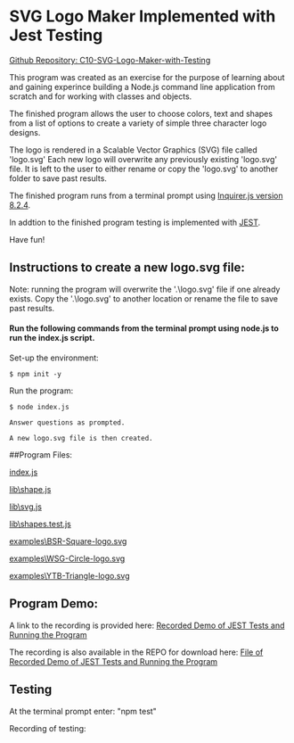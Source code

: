 # SVG Logo Maker Implemented with Jest Testing


[Github Repository: 
C10-SVG-Logo-Maker-with-Testing
](https://github.com/MrBryanS/C10-SVG-Logo-Maker-with-Testing)

This program was created as an exercise for the purpose of learning about and gaining experince building a Node.js command line application from scratch and for working with classes and objects.  

The finished program allows the user to choose colors, text and shapes from a list of options to create a variety of simple three character logo designs. 

The logo is rendered in a Scalable Vector Graphics (SVG) file called 'logo.svg'  Each new logo will overwrite any previously existing 'logo.svg' file.  It is left to the user to either rename or copy the 'logo.svg' to another folder to save past results.

The finished program runs from a terminal prompt using [Inquirer.js version 8.2.4](https://www.npmjs.com/package/inquirer/v/8.2.4).

In addtion to the finished program testing is implemented with [JEST](https://jestjs.io/docs/getting-started). 

Have fun!

## Instructions to create a new logo.svg file: 

Note: running the program will overwrite the '.\logo.svg' file if one already exists.  Copy the '.\logo.svg' to another location or rename the file to save past results.

#### Run the following commands from the terminal prompt using node.js to run the index.js script.


Set-up the environment:

    $ npm init -y


Run the program:

    $ node index.js
    
    Answer questions as prompted.

    A new logo.svg file is then created. 


##Program Files:

[index.js](index.js)


[lib\shape.js](lib\shape.js)

[lib\svg.js](lib\svg.js)

[lib\shapes.test.js](lib\shapes.test.js)

[examples\BSR-Square-logo.svg](examples\BSR-Square-logo.svg)

[examples\WSG-Circle-logo.svg](examples\WSG-Circle-logo.svg)

[examples\YTB-Triangle-logo.svg](examples\YTB-Triangle-logo.svg)




## Program Demo:

A link to the recording is provided here:
    [Recorded Demo of JEST Tests and Running the Program](https://drive.google.com/file/d/17gjytNOVq1dm7v8R-cE9X49RuMZxCM9M/view?usp=sharing)


The recording is also available in the REPO for download here:
    [File of Recorded Demo of JEST Tests and Running the Program](.recordingOfProgramRunning/RunTestSuiteAndProgram.webm)
    

## Testing

At the terminal prompt enter: "npm test"

Recording of testing:







